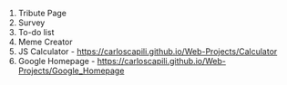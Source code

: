 1. Tribute Page 
2. Survey 
3. To-do list
4. Meme Creator
5. JS Calculator - https://carloscapili.github.io/Web-Projects/Calculator
6. Google Homepage - https://carloscapili.github.io/Web-Projects/Google_Homepage
